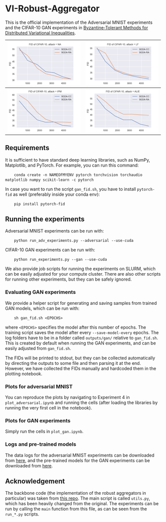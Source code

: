 # VI-Robust-Aggregator

This is the official implementation of the Adversarial MNIST experiments and the CIFAR-10 GAN experiments in [Byzantine-Tolerant Methods for Distributed Variational Inequalities](https://openreview.net/forum?id=ER0bcYXvvo).


| ![FID_NA](assets/FID_NA.png) | ![FID_LF](assets/FID_LF.png) |
|-|-|
| ![FID_IPM](assets/FID_IPM.png) |  ![FID_ALIE](assets/FID_ALIE.png) |

## Requirements
It is sufficient to have standard deep learning libraries, such as NumPy, Matplotlib, and PyTorch. For example, you can run this command:
```
    conda create -n NAMEOFMYENV pytorch torchvision torchaudio matplotlib numpy scikit-learn -c pytorch
```

In case you want to run the script `gan_fid.sh`, you have to install `pytorch-fid` as well (preferably inside your conda env):
```
    pip install pytorch-fid
```

## Running the experiments
Adversarial MNIST experiments can be run with:
```
    python run_adv_experiments.py --adversarial --use-cuda
```
CIFAR-10 GAN experiments can be run with:
```
    python run_experiments.py --gan --use-cuda
```

We also provide job scripts for running the experiments on SLURM, which can be easily adjusted for your compute cluster. There are also other scripts for running other experiments, but they can be safely ignored.

### Evaluating GAN experiments
We provide a helper script for generating and saving samples from trained GAN models, which can be run with:
```
    sh gan_fid.sh <EPOCHS>
```
where `<EPOCHS>` specifies the model after this number of epochs. The training script saves the model after every `--save-model-every` epochs.
The log folders have to be in a folder called `outputs/gan/` relative to `gan_fid.sh`. This is created by default when running the GAN experiments, and can be easily adjusted from `gan_fid.sh`.

The FIDs will be printed to stdout, but they can be collected automatically by directing the outputs to some file and then parsing it at the end. However, we have collected the FIDs manually and hardcoded them in the plotting notebook.

### Plots for adversarial MNIST
You can reproduce the plots by navigating to Experiment 4 in `plot_adversarial.ipynb` and running the cells (after loading the libraries by running the very first cell in the notebook).

### Plots for GAN experiments
Simply run the cells in `plot_gan.ipynb`.

### Logs and pre-trained models
The data logs for the adversarial MNIST experiments can be downloaded from [here](https://mbzuaiac-my.sharepoint.com/:u:/g/personal/abdulla_almansoori_mbzuai_ac_ae/EUTVcCN66oJMvsxtTlPeWLUBtCmWIAAUtUZvmco_qTW98A?e=32oxeL), and the pre-trained models for the GAN experiments can be downloaded from [here](https://mbzuaiac-my.sharepoint.com/:u:/g/personal/abdulla_almansoori_mbzuai_ac_ae/Ebd8_9NefVdDsn5UFCGKdrcB3WKtLZqWXYqq7Vrl1BqGOw?e=Im7cOq).


## Acknowledgement
The backbone code (the implementation of the robust aggregators in particular) was taken from [this repo](https://github.com/epfml/byzantine-robust-noniid-optimizer). The main script is called `utils.py`, which has been heavily changed from the original. The experiments can be run by calling the `main` function from this file, as can be seen from the `run_*.py` scripts.

